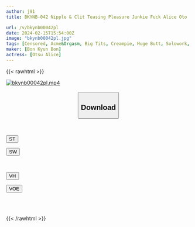 ```yaml
---
author: j91
title: BKYNB-042 Nipple & Clit Teasing Pleasure Junkie Fuck Alice Oto

url: /v/bkynb00042pl
date: 2024-02-15T15:54:00Z
image: "bkynb00042pl.jpg"
tags: [Censored, Acme&Orgasm, Big Tits, Creampie, Huge Butt, Solowork, Squirting]
maker: [Bon Kyun Bon]
actress: [Otsu Alice]
---
```



{{< rawhtml >}}

<div class="video" data-videoid="o66Bv1PejwTJ1P8">
    <a href="javascript:;">
        <img src="/v/bkynb00042pl/bkynb00042pl.jpg" width="WIDTH" height="HEIGHT" alt="bkynb00042pl.mp4" loading="lazy">
    </a>
</div>

<script type="text/javascript" src="https://j91.asia/asset/on-demand-st.js"></script>

<br>
  <link rel="stylesheet" href="https://j91.asia/asset/bs5.css">
  
  <center>
  <button class="btn btn-primary" type="button" data-bs-toggle="collapse" data-bs-target=".multi-collapse" aria-expanded="false" aria-controls="multiCollapseExample1 multiCollapseExample2"><h2>Download</h2></button></center>
</p>
<div class="row">
  <div class="col">
    <div class="collapse multi-collapse" id="multiCollapseExample1">
      <div class="card card-body">
	      	      <br>
<div class="buttons">  
<p><a href="https://streamtape.to/v/o66Bv1PejwTJ1P8" target="_blank"><button class="btn-hover color-3"><i class="fa fa-download"></i> ST</button></a></p>
<p><a href="https://cdnwish.com/t9puzn0lxjvh" target="_blank"><button class="btn-hover color-2"><i class="fa fa-download"></i> SW</button></a></p></div>
    </div>
  </div>
</div>
  <div class="col">
    <div class="collapse multi-collapse" id="multiCollapseExample2">
      <div class="card card-body">
	      <br>
<div class="buttons">
<p><a href="https://vidhidepro.com/f/zw8avj9kbpbt"><button class="btn-hover color-9"><i class="fa fa-download"></i> VH</button></a></p>
<p><a href="https://voe.sx/fvodiddu2lo3"><button class="btn-hover color-8"><i class="fa fa-download"></i> VOE</button></a></p></div>
<br><br>
      </div>
    </div>
  </div>
</div>

{{< /rawhtml >}}